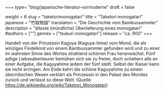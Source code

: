 +++
type= "blog/japanische-literatur-vormoderne"
draft = false

weight = 6
slug = "taketorimonogatari"
title = "Taketori monogatari"
japanese = "竹取物語"
translation = "Die Geschichte vom Bambussammler"
description = "älteste (mündliche) Überlieferung eines monogatari"
#authors = [""]
genres = ["tsukuri monogatari"]
release = "ca. 900"
+++

Handelt von der Prinzessin Kaguya (Kaguya-hime) vom Mond, die als winziges Findelkind von einem Bambussammler gefunden wird und zu einer im wahrsten Sinne des Wortes strahlend schönen Frau heranwächst. Fünf adlige Liebesabenteurer bemühen sich sie zu freien, doch scheitern alle an einer Aufgabe, die Kaguyahime jedem der fünf stellt. Selbst der Kaiser kann sie nicht erringen. Am Ende kehrt die schöne Kaguyahime zu einem überirdischen Wesen verklärt als Prinzessin in den Palast des Mondes zurück und verlässt so diese Welt. (Quelle: <https://de.wikipedia.org/wiki/Taketori_Monogatari>)

